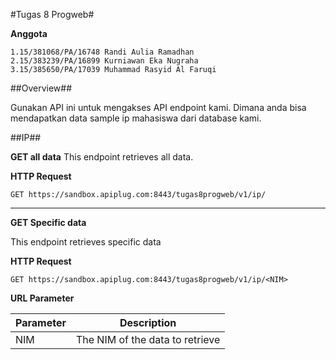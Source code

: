 #Tugas 8 Progweb#

**Anggota**

	1.15/381068/PA/16748 Randi Aulia Ramadhan
	2.15/383239/PA/16899 Kurniawan Eka Nugraha
	3.15/385650/PA/17039 Muhammad Rasyid Al Faruqi

##Overview##

Gunakan API ini untuk mengakses API endpoint kami. Dimana anda bisa mendapatkan data sample ip mahasiswa dari database kami.

##IP##

**GET all data**
This endpoint retrieves all data.

**HTTP Request**

    GET https://sandbox.apiplug.com:8443/tugas8progweb/v1/ip/
   ----------

**GET Specific data**

This endpoint retrieves specific data 

**HTTP Request**

    GET https://sandbox.apiplug.com:8443/tugas8progweb/v1/ip/<NIM>

**URL Parameter**

 Parameter     | Description                       
 ------------- | ---------------------------------
 NIM           | The NIM of the data to retrieve 



